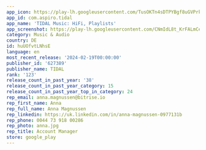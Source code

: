 ```yaml
---
app_icon: https://play-lh.googleusercontent.com/TusOKTn4sDTPYBgf8uGVPrkQqElbyvRi_fD8shKEhCeSw-HZfbtbX2c4VfgB0nzeTA
app_id: com.aspiro.tidal
app_name: 'TIDAL Music: HiFi, Playlists'
app_screenshot: https://play-lh.googleusercontent.com/CNmIdL8t_KrFALmCeU8HDHQZ7ya5KtxeHo7HplleHITfqtUfQZ0XjpQKjJ_1RpWUTVY
category: Music & Audio
country: DE
id: huUOfvtLNhsE
language: en
most_recent_release: '2024-02-19T00:00:00'
publisher_id: '627389'
publisher_name: TIDAL
rank: '123'
release_count_in_past_year: '38'
release_count_in_past_year_category: 15
release_count_in_past_year_top_in_category: 24
rep_email: anna.magnussen@bitrise.io
rep_first_name: Anna
rep_full_name: Anna Magnussen
rep_linkedin: https://uk.linkedin.com/in/anna-magnussen-0977131b
rep_phone: 0044 73 918 00286
rep_photo: anna.jpg
rep_title: Account Manager
store: google_play
---
```


